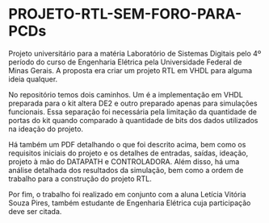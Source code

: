 # PROJETO-RTL-SEM-FORO-PARA-PCDs
Projeto universitário para a matéria Laboratório de Sistemas Digitais pelo 4º período do curso de Engenharia Elétrica pela Universidade Federal de Minas Gerais. A proposta era criar um projeto RTL em VHDL para alguma ideia qualquer.


No repositório temos dois caminhos. Um é a implementação em VHDL preparada para o kit altera DE2 e outro preparado apenas para simulações funcionais. Essa separação foi necessária pela limitação da quantidade de portas do kit quando comparado à quantidade de bits dos dados utilizados na ideação do projeto.

Há também um PDF detalhando o que foi descrito acima, bem como os requisitos iniciais do projeto e os detalhes de entradas, saídas, ideação, projeto à mão do DATAPATH e CONTROLADORA. Além disso, há uma análise detalhada dos resultados da simulação, bem como a ordem de trabalho para a construção do projeto RTL.

Por fim, o trabalho foi realizado em conjunto com a aluna Letícia Vitória Souza Pires, também estudante de Engenharia Elétrica cuja participação deve ser citada.
